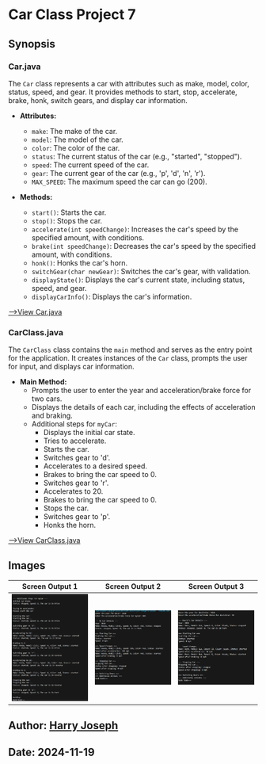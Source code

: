 # Car Class Project 7

## Synopsis

### Car.java

The `Car` class represents a car with attributes such as make, model, color, status, speed, and gear. It provides methods to start, stop, accelerate, brake, honk, switch gears, and display car information.

- **Attributes:**
  - `make`: The make of the car.
  - `model`: The model of the car.
  - `color`: The color of the car.
  - `status`: The current status of the car (e.g., "started", "stopped").
  - `speed`: The current speed of the car.
  - `gear`: The current gear of the car (e.g., 'p', 'd', 'n', 'r').
  - `MAX_SPEED`: The maximum speed the car can go (200).

- **Methods:**
  - `start()`: Starts the car.
  - `stop()`: Stops the car.
  - `accelerate(int speedChange)`: Increases the car's speed by the specified amount, with conditions.
  - `brake(int speedChange)`: Decreases the car's speed by the specified amount, with conditions.
  - `honk()`: Honks the car's horn.
  - `switchGear(char newGear)`: Switches the car's gear, with validation.
  - `displayState()`: Displays the car's current state, including status, speed, and gear.
  - `displayCarInfo()`: Displays the car's information.

[-->View Car.java](src/main/java/com/me/carclass/Car.java)

### CarClass.java

The `CarClass` class contains the `main` method and serves as the entry point for the application. It creates instances of the `Car` class, prompts the user for input, and displays car information.

- **Main Method:**
  - Prompts the user to enter the year and acceleration/brake force for two cars.
  - Displays the details of each car, including the effects of acceleration and braking.
  - Additional steps for `myCar`:
    - Displays the initial car state.
    - Tries to accelerate.
    - Starts the car.
    - Switches gear to 'd'.
    - Accelerates to a desired speed.
    - Brakes to bring the car speed to 0.
    - Switches gear to 'r'.
    - Accelerates to 20.
    - Brakes to bring the car speed to 0.
    - Stops the car.
    - Switches gear to 'p'.
    - Honks the horn.

[-->View CarClass.java](src/main/java/com/me/carclass/CarClass.java)

## Images

<!--- ![Output Screen](/carclassproject/images/OutputScreenlab7_1.png)
- ![Class Diagram](/carclassproject/images/OutputScreenlab7_2.png)
- ![Class Diagram](/carclassproject/images/OutputScreenlab7_3.png)
-->

| Screen Output 1 | Screen Output 2 | Screen Output 3 |
|:-------------------------:|:-------------------------:|:-------------------------:|
|<img src="/carclassproject/images/OutputScreenlab7_3.png" style="width:550px; height:auto;"> | <img src="/carclassproject/images/OutputScreenlab7_1.png" style="width:550px; height:auto;"> | <img src="/carclassproject/images/OutputScreenlab7_2.png" style="width:550px; height:auto;"> |

## Author: [Harry Joseph](https://github.com/hjoseph777)
## Date: 2024-11-19
